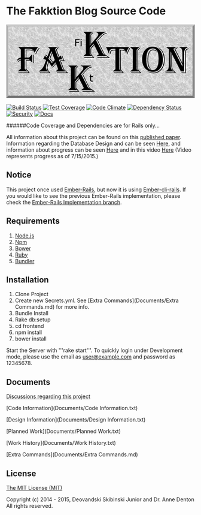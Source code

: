 # The Fakktion Blog Source Code

![](/FakktionLogo.png)

[![Build Status][travis-badge]][travis] [![Test Coverage][testCoverage-badge]][testCoverage] [![Code Climate][codeClimate-badge]][codeClimate] [![Dependency Status][dependency-badge]][dependency] [![Security][security-badge]][security] [![Docs][docs-badge]][docs]

######Code Coverage and Dependencies are for Rails only...

All information about this project can be found on this [published paper](http://www.micsymposium.org/mics2015/ProceedingsMICS_2015/Skibinski_3C1_31.pdf). Information regarding the Database Design and can be seen [Here](erd.pdf), and information about progress can be seen [Here](Documents/TODO.txt) and in this video [Here](https://youtu.be/tckjDm4LNjg) (Video represents progress as of 7/15/2015.)

## Notice
This project once used [Ember-Rails](https://github.com/emberjs/ember-rails), but now it is using [Ember-cli-rails](https://github.com/rwz/ember-cli-rails). If you would like to see the previous Ember-Rails implementation, please check the [Ember-Rails Implementation branch](https://github.com/Deovandski/Fakktion/tree/Ember-Rails).

## Requirements

1. [Node.js](https://nodejs.org/)
2. [Npm](https://www.npmjs.com/)
3. [Bower](https://www.npmjs.com/package/bower)
4. [Ruby](https://www.ruby-lang.org/en/)
5. [Bundler](http://bundler.io/)

## Installation

1. Clone Project
2. Create new Secrets.yml. See [Extra Commands](Documents/Extra Commands.md) for more info.
3. Bundle Install
4. Rake db:setup
5. cd frontend
6. npm install
7. bower install

Start the Server with '''rake start'''. To quickly login under Development mode, please use the email as user@example.com and password as 12345678.

## Documents

[Discussions regarding this project](Documents/Discussions.md)

[Code Information](Documents/Code Information.txt)

[Design Information](Documents/Design Information.txt)

[Planned Work](Documents/Planned Work.txt)

[Work History](Documents/Work History.txt)

[Extra Commands](Documents/Extra Commands.md)

## License

[The MIT License (MIT)](Documents/License.md)

Copyright (c) 2014 - 2015, Deovandski Skibinski Junior and Dr. Anne Denton
All rights reserved.

[travis]: https://travis-ci.org/Deovandski/Fakktion
[travis-badge]: https://travis-ci.org/Deovandski/Fakktion.svg?branch=master
[testCoverage]: https://codeclimate.com/github/Deovandski/Fakktion/coverage
[testCoverage-badge]: https://codeclimate.com/github/Deovandski/Fakktion/badges/coverage.svg
[codeClimate]: https://codeclimate.com/github/Deovandski/Fakktion
[codeClimate-badge]: https://codeclimate.com/github/Deovandski/Fakktion/badges/gpa.svg
[security]: https://hakiri.io/github/Deovandski/Fakktion/master
[security-badge]: https://hakiri.io/github/Deovandski/Fakktion/master.svg
[dependency]: https://gemnasium.com/Deovandski/Fakktion
[dependency-badge]: https://gemnasium.com/Deovandski/Fakktion.svg
[docs]: http://inch-ci.org/github/deovandski/fakktion/branch/master
[docs-badge]: https://inch-ci.org/github/deovandski/fakktion.svg?branch=master